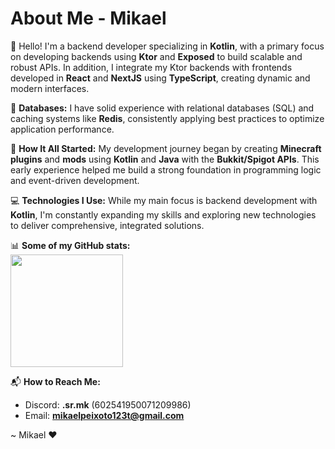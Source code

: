 # About Me - Mikael

👋 Hello! I'm a backend developer specializing in **Kotlin**, with a primary focus on developing backends using **Ktor** and **Exposed** to build scalable and robust APIs. In addition, I integrate my Ktor backends with frontends developed in **React** and **NextJS** using **TypeScript**, creating dynamic and modern interfaces.

💾 **Databases:** I have solid experience with relational databases (SQL) and caching systems like **Redis**, consistently applying best practices to optimize application performance.

🚀 **How It All Started:** My development journey began by creating **Minecraft plugins** and **mods** using **Kotlin** and **Java** with the **Bukkit/Spigot APIs**. This early experience helped me build a strong foundation in programming logic and event-driven development.

💻 **Technologies I Use:** While my main focus is backend development with **Kotlin**, I'm constantly expanding my skills and exploring new technologies to deliver comprehensive, integrated solutions.

📊 **Some of my GitHub stats:**  
<img height="180em" src="https://github-readme-stats.vercel.app/api?username=MikaelMaster&show_icons=true&theme=dracula&include_all_commits=true&count_private=true"/>

📬 **How to Reach Me:**  
- Discord: **.sr.mk** (602541950071209986)  
- Email: **mikaelpeixoto123t@gmail.com**

~ Mikael ❤
